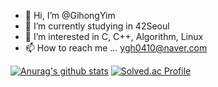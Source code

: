 - 👋 Hi, I’m @GihongYim
- 🌱 I’m currently studying in 42Seoul
- 👀 I’m interested in C, C++, Algorithm, Linux
- 📫 How to reach me ... ygh0410@naver.com
<!---- 💞️ I’m looking to collaborate on ....--->

<!---
GihongYim/GihongYim is a ✨ special ✨ repository because its `README.md` (this file) appears on your GitHub profile.
You can click the Preview link to take a look at your changes.
--->
  [![Anurag's github stats](https://github-readme-stats.vercel.app/api?username=GihongYim)](https://github.com/anuraghazra/github-readme-stats)
  [![Solved.ac Profile](http://mazassumnida.wtf/api/generate_badge?boj=ygh0410)](https://solved.ac/ygh0410)
